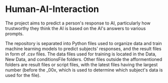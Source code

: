 # Human-AI-Interaction
The project aims to predict a person's response to AI, particularly how trustworthy they think the AI is based on the AI's answers to various prompts.

The repository is separated into Python files used to organize data and train machine learning models to predict subjects' responses, and the result files in form of .csv files.
The data files used for training is located in the Data, New Data, and conditionsFile folders.
Other files outside the afformentioned folders are result files or script files, with the latest files having the largest number (before the _00x, which is used to determine which subject's data is used for the file).
